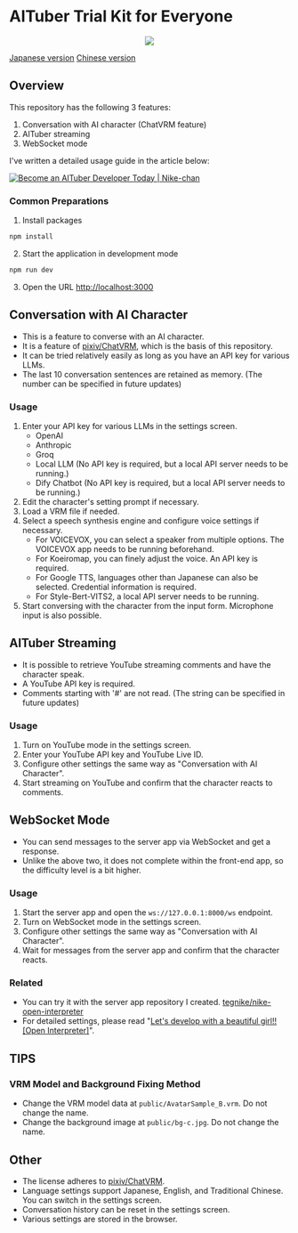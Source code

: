 # AITuber Trial Kit for Everyone

<p align="center">
  <img style="max-width: 100%;" src="https://github.com/tegnike/nike-ChatVRM/assets/35606144/04e073de-ef99-4585-8bfa-aaf936409e79">
</p>

[Japanese version](./README.md)
[Chinese version](./zh_README.md)

## Overview

This repository has the following 3 features:

1. Conversation with AI character (ChatVRM feature)
2. AITuber streaming 
3. WebSocket mode

I've written a detailed usage guide in the article below:

[![Become an AITuber Developer Today | Nike-chan](https://github.com/tegnike/nike-ChatVRM/assets/35606144/a958f505-72f9-4665-ab6c-b57b692bb166)](https://note.com/nike_cha_n/n/ne98acb25e00f)

### Common Preparations

1. Install packages
```bash
npm install
```

2. Start the application in development mode

```bash
npm run dev
```

3. Open the URL [http://localhost:3000](http://localhost:3000)

## Conversation with AI Character

- This is a feature to converse with an AI character.
- It is a feature of [pixiv/ChatVRM](https://github.com/pixiv/ChatVRM), which is the basis of this repository.
- It can be tried relatively easily as long as you have an API key for various LLMs.
- The last 10 conversation sentences are retained as memory. (The number can be specified in future updates)

### Usage

1. Enter your API key for various LLMs in the settings screen.
   - OpenAI
   - Anthropic
   - Groq
   - Local LLM (No API key is required, but a local API server needs to be running.)
   - Dify Chatbot (No API key is required, but a local API server needs to be running.)
2. Edit the character's setting prompt if necessary.
3. Load a VRM file if needed.
4. Select a speech synthesis engine and configure voice settings if necessary.
   - For VOICEVOX, you can select a speaker from multiple options. The VOICEVOX app needs to be running beforehand.
   - For Koeiromap, you can finely adjust the voice. An API key is required.
   - For Google TTS, languages other than Japanese can also be selected. Credential information is required.
   - For Style-Bert-VITS2, a local API server needs to be running.
5. Start conversing with the character from the input form. Microphone input is also possible.

## AITuber Streaming

- It is possible to retrieve YouTube streaming comments and have the character speak.
- A YouTube API key is required.
- Comments starting with '#' are not read. (The string can be specified in future updates)

### Usage

1. Turn on YouTube mode in the settings screen.
2. Enter your YouTube API key and YouTube Live ID.
3. Configure other settings the same way as "Conversation with AI Character".
4. Start streaming on YouTube and confirm that the character reacts to comments.

## WebSocket Mode

- You can send messages to the server app via WebSocket and get a response.
- Unlike the above two, it does not complete within the front-end app, so the difficulty level is a bit higher.

### Usage

1. Start the server app and open the `ws://127.0.0.1:8000/ws` endpoint.
2. Turn on WebSocket mode in the settings screen.
3. Configure other settings the same way as "Conversation with AI Character".
7. Wait for messages from the server app and confirm that the character reacts.

### Related

- You can try it with the server app repository I created. [tegnike/nike-open-interpreter](https://github.com/tegnike/nike-open-interpreter)
- For detailed settings, please read "[Let's develop with a beautiful girl!! [Open Interpreter]](https://note.com/nike_cha_n/n/nabcfeb7aaf3f)".

## TIPS

### VRM Model and Background Fixing Method

- Change the VRM model data at `public/AvatarSample_B.vrm`. Do not change the name.
- Change the background image at `public/bg-c.jpg`. Do not change the name.

## Other

- The license adheres to [pixiv/ChatVRM](https://github.com/pixiv/ChatVRM).
- Language settings support Japanese, English, and Traditional Chinese. You can switch in the settings screen.
- Conversation history can be reset in the settings screen.
- Various settings are stored in the browser.

